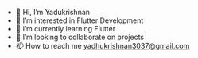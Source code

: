- 👋 Hi, I’m Yadukrishnan
- 👀 I’m interested in Flutter Development
- 🌱 I’m currently learning Flutter
- 💞️ I’m looking to collaborate on projects
- 📫 How to reach me yadhukrishnan3037@gmail.com

<!---
yadhukrishnan5263/yadhukrishnan5263 is a ✨ special ✨ repository because its `README.md` (this file) appears on your GitHub profile.
You can click the Preview link to take a look at your changes.
--->
